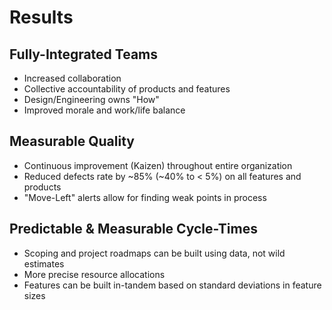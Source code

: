# Results

## Fully-Integrated Teams
* Increased collaboration
* Collective accountability of products and features
* Design/Engineering owns "How"
* Improved morale and work/life balance

## Measurable Quality
* Continuous improvement (Kaizen) throughout entire organization
* Reduced defects rate by ~85% (~40% to < 5%) on all features and products
* "Move-Left" alerts allow for finding weak points in process

## Predictable & Measurable Cycle-Times
* Scoping and project roadmaps can be built using data, not wild estimates
* More precise resource allocations
* Features can be built in-tandem based on standard deviations in feature sizes